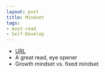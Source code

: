 ```yaml
---
layout: post
title: Mindset
tags:
- must-read
- Self-Develop
---
```



- [URL](https://www.amazon.com/Mindset-Psychology-Carol-S-Dweck/dp/0345472322/ref=tmm_pap_swatch_0?_encoding=UTF8&qid=1497747718&sr=1-1)
- A great read, eye opener
- Growth mindset vs. fixed mindset
